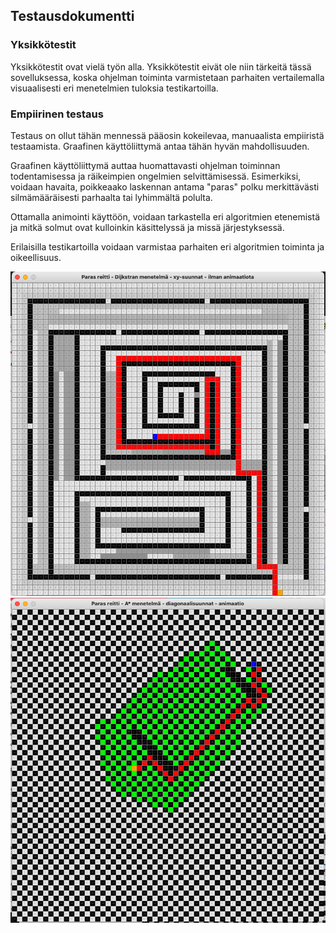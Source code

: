 ## Testausdokumentti

### Yksikkötestit

Yksikkötestit ovat vielä työn alla.  Yksikkötestit eivät ole niin tärkeitä tässä sovelluksessa, koska ohjelman toiminta varmistetaan parhaiten vertailemalla visuaalisesti eri menetelmien tuloksia testikartoilla.

### Empiirinen testaus

Testaus on ollut tähän mennessä pääosin kokeilevaa, manuaalista empiiristä testaamista.  Graafinen käyttöliittymä antaa tähän hyvän mahdollisuuden.

Graafinen käyttöliittymä auttaa huomattavasti ohjelman toiminnan todentamisessa ja räikeimpien ongelmien selvittämisessä. Esimerkiksi, voidaan havaita, poikkeaako laskennan antama "paras" polku merkittävästi silmämääräisesti parhaalta tai lyhimmältä polulta. 

Ottamalla animointi käyttöön, voidaan tarkastella eri algoritmien etenemistä ja mitkä solmut ovat kulloinkin käsittelyssä ja missä järjestyksessä.  

Erilaisilla testikartoilla voidaan varmistaa parhaiten eri algoritmien toiminta ja oikeellisuus.

<img src="/dokumentaatio/png/viikko3.png" width="750">

<img src="/dokumentaatio/png/testikartta3.png" width="750">

